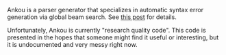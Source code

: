 Ankou is a parser generator that specializes in automatic syntax error generation via global beam search. See [this post](https://blog.polybdenum.com/2021/02/03/an-experiment-in-automatic-syntax-error-correction.html) for details.

Unfortunately, Ankou is currently "research quality code". This code is presented in the hopes that someone might find it useful or interesting, but it is undocumented and very messy right now. 
